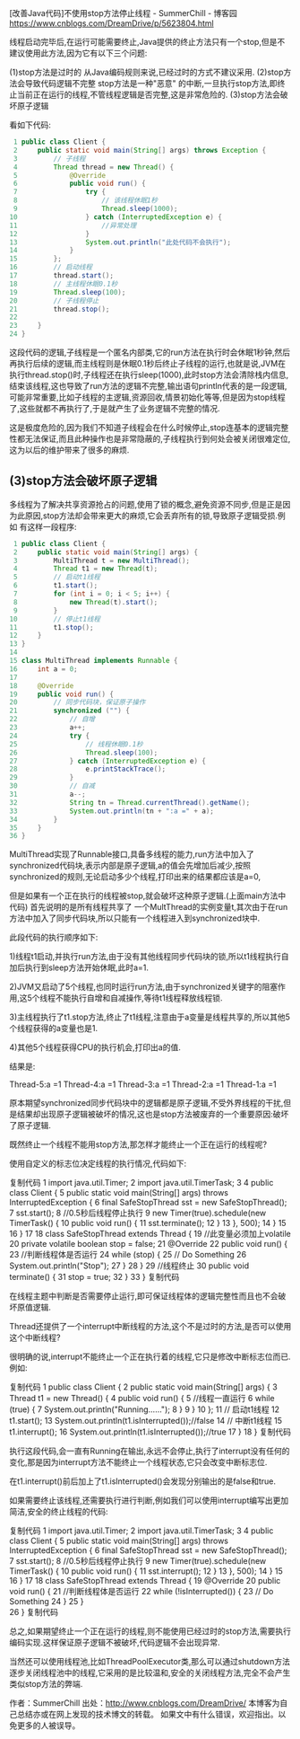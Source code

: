 

[改善Java代码]不使用stop方法停止线程 - SummerChill - 博客园 https://www.cnblogs.com/DreamDrive/p/5623804.html


线程启动完毕后,在运行可能需要终止,Java提供的终止方法只有一个stop,但是不建议使用此方法,因为它有以下三个问题:

(1)stop方法是过时的
从Java编码规则来说,已经过时的方式不建议采用.
(2)stop方法会导致代码逻辑不完整
stop方法是一种"恶意" 的中断,一旦执行stop方法,即终止当前正在运行的线程,不管线程逻辑是否完整,这是非常危险的.
(3)stop方法会破坏原子逻辑

看如下代码:

```java
 1 public class Client {
 2     public static void main(String[] args) throws Exception {
 3         // 子线程
 4         Thread thread = new Thread() {
 5             @Override
 6             public void run() {
 7                 try {
 8                     // 该线程休眠1秒
 9                     Thread.sleep(1000);
10                 } catch (InterruptedException e) {
11                     //异常处理
12                 }
13                 System.out.println("此处代码不会执行");
14             }
15         };
16         // 启动线程
17         thread.start();
18         // 主线程休眠0.1秒
19         Thread.sleep(100);
20         // 子线程停止
21         thread.stop();
22 
23     }
24 }
```
 

这段代码的逻辑,子线程是一个匿名内部类,它的run方法在执行时会休眠1秒钟,然后再执行后续的逻辑,而主线程则是休眠0.1秒后终止子线程的运行,也就是说,JVM在执行thread.stop()时,子线程还在执行sleep(1000),此时stop方法会清除栈内信息,结束该线程,这也导致了run方法的逻辑不完整,输出语句println代表的是一段逻辑,可能非常重要,比如子线程的主逻辑,资源回收,情景初始化等等,但是因为stop线程了,这些就都不再执行了,于是就产生了业务逻辑不完整的情况.

这是极度危险的,因为我们不知道子线程会在什么时候停止,stop连基本的逻辑完整性都无法保证,而且此种操作也是非常隐蔽的,子线程执行到何处会被关闭很难定位,这为以后的维护带来了很多的麻烦. 

## (3)stop方法会破坏原子逻辑

多线程为了解决共享资源抢占的问题,使用了锁的概念,避免资源不同步,但是正是因为此原因,stop方法却会带来更大的麻烦,它会丢弃所有的锁,导致原子逻辑受损.例如 有这样一段程序:

```java
 1 public class Client {
 2     public static void main(String[] args) {
 3         MultiThread t = new MultiThread();
 4         Thread t1 = new Thread(t);
 5         // 启动t1线程
 6         t1.start();
 7         for (int i = 0; i < 5; i++) {
 8             new Thread(t).start();
 9         }
10         // 停止t1线程
11         t1.stop();
12     }
13 }
14 
15 class MultiThread implements Runnable {
16     int a = 0;
17 
18     @Override
19     public void run() {
20         // 同步代码块，保证原子操作
21         synchronized ("") {
22             // 自增
23             a++;
24             try {
25                 // 线程休眠0.1秒
26                 Thread.sleep(100);
27             } catch (InterruptedException e) {
28                 e.printStackTrace();
29             }
30             // 自减
31             a--;
32             String tn = Thread.currentThread().getName();
33             System.out.println(tn + ":a =" + a);
34         }
35     }
36 }
```
 

 MultiThread实现了Runnable接口,具备多线程的能力,run方法中加入了synchronized代码块,表示内部是原子逻辑,a的值会先增加后减少,按照synchronized的规则,无论启动多少个线程,打印出来的结果都应该是a=0,

但是如果有一个正在执行的线程被stop,就会破坏这种原子逻辑.(上面main方法中代码)
首先说明的是所有线程共享了 一个MultThread的实例变量t,其次由于在run方法中加入了同步代码块,所以只能有一个线程进入到synchronized块中.

此段代码的执行顺序如下:

1)线程t1启动,并执行run方法,由于没有其他线程同步代码块的锁,所以t1线程执行自加后执行到sleep方法开始休眠,此时a=1.

2)JVM又启动了5个线程,也同时运行run方法,由于synchronized关键字的阻塞作用,这5个线程不能执行自增和自减操作,等待t1线程释放线程锁.

3)主线程执行了t1.stop方法,终止了t1线程,注意由于a变量是线程共享的,所以其他5个线程获得的a变量也是1.

4)其他5个线程获得CPU的执行机会,打印出a的值.

结果是:

Thread-5:a =1
Thread-4:a =1
Thread-3:a =1
Thread-2:a =1
Thread-1:a =1
 

原本期望synchronized同步代码块中的逻辑都是原子逻辑,不受外界线程的干扰,但是结果却出现原子逻辑被破坏的情况,这也是stop方法被废弃的一个重要原因:破坏了原子逻辑.

既然终止一个线程不能用stop方法,那怎样才能终止一个正在运行的线程呢?

使用自定义的标志位决定线程的执行情况,代码如下:

复制代码
 1 import java.util.Timer;
 2 import java.util.TimerTask;
 3 
 4 public class Client {
 5     public static void main(String[] args) throws InterruptedException {
 6         final SafeStopThread sst = new SafeStopThread();
 7         sst.start();
 8         //0.5秒后线程停止执行
 9         new Timer(true).schedule(new TimerTask() {
10             public void run() {
11                 sst.terminate();
12             }
13         }, 500);
14     }
15 
16 }
17 
18 class SafeStopThread extends Thread {
19     //此变量必须加上volatile
20     private volatile boolean stop = false;
21     @Override
22     public void run() {
23         //判断线程体是否运行
24         while (stop) {
25             // Do Something
26             System.out.println("Stop");
27         }
28     }
29     //线程终止
30     public void terminate() {
31         stop = true;
32     }
33 }
复制代码
 

在线程主题中判断是否需要停止运行,即可保证线程体的逻辑完整性而且也不会破坏原值逻辑.

Thread还提供了一个interrupt中断线程的方法,这个不是过时的方法,是否可以使用这个中断线程?

很明确的说,interrupt不能终止一个正在执行着的线程,它只是修改中断标志位而已.例如:

复制代码
 1 public class Client {
 2     public static void main(String[] args) {
 3         Thread t1 = new Thread() {
 4             public void run() {
 5                 //线程一直运行
 6                 while (true) {
 7                     System.out.println("Running……");
 8                 }
 9             }
10         };
11         // 启动t1线程
12         t1.start();
13         System.out.println(t1.isInterrupted());//false
14         // 中断t1线程
15         t1.interrupt();
16         System.out.println(t1.isInterrupted());//true
17     }
18 }
复制代码
 

执行这段代码,会一直有Running在输出,永远不会停止,执行了interrupt没有任何的变化,那是因为interrupt方法不能终止一个线程状态,它只会改变中断标志位.

在t1.interrupt()前后加上了t1.isInterrupted()会发现分别输出的是false和true.

如果需要终止该线程,还需要执行进行判断,例如我们可以使用interrupt编写出更加简洁,安全的终止线程的代码:

复制代码
 1 import java.util.Timer;
 2 import java.util.TimerTask;
 3 
 4 public class Client {
 5     public static void main(String[] args) throws InterruptedException {
 6         final SafeStopThread sst = new SafeStopThread();
 7         sst.start();
 8         //0.5秒后线程停止执行
 9         new Timer(true).schedule(new TimerTask() {
10             public void run() {
11                 sst.interrupt();
12             }
13         }, 500);
14     }
15 
16 }
17 
18 class SafeStopThread extends Thread {
19     @Override
20     public void run() {
21         //判断线程体是否运行
22         while (!isInterrupted()) {
23             // Do Something
24         }
25     }    
26 }
复制代码
 

总之,如果期望终止一个正在运行的线程,则不能使用已经过时的stop方法,需要执行编码实现.这样保证原子逻辑不被破坏,代码逻辑不会出现异常.

当然还可以使用线程池,比如ThreadPoolExecutor类,那么可以通过shutdown方法逐步关闭线程池中的线程,它采用的是比较温和,安全的关闭线程方法,完全不会产生类似stop方法的弊端.

 

作者：SummerChill 
出处：http://www.cnblogs.com/DreamDrive/ 
本博客为自己总结亦或在网上发现的技术博文的转载。 如果文中有什么错误，欢迎指出。以免更多的人被误导。 
